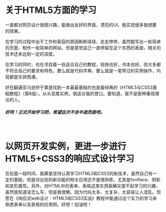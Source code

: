 <h1>关于HTML5方面的学习</h1>
<p>一直都对网页设计很感兴趣，能做出友好的界面，漂亮的UI，能实现很多我想要的效果。</p>
<p>在学习的过程中出于工作和家庭的原因断断续续，走走停停，虽然能写出一些简单的页面，制作一些简单的网站，但是感觉自己一直停留在这个东西的表面，相关的技术还未达到一定的深度。</p>
<p>在学习的同时，也在寻找着一些适合自己的教程，视频也好，书本也好。但大多都不符合自己的要求和特色，要么就是代码字典，要么就是一笔带过的实例操作，内容都是东拼西凑。</p>
<p>好在翻遍亚马逊终于算是找到一本最最基础的也是最经典的《HTML5与CSS3基础教程》（第8版），从头至尾实例，很适合我的胃口。要知道，我不是那种重视理论的人。</p>
<h5>好吧！正式开始学习把，希望这次不会半途而废吧。</h5>
<br />
<h1>以网页开发实例，更进一步进行HTML5+CSS3的响应式设计学习</h1>
<p>在前面一段时间，我算是坚持认真学习HTML5和CSS3的新技术，虽然自己有一定的基础，但是对出现的新功能的相关应用还不是很熟练，尤其是fontface、阴影和变形属性。另外，对HTML中的表单、表格这类东西我确实提不起学习的兴趣，虽然我知道该怎么写，但是我很懒。因为代码太多，太复杂，太容易让人混乱。但愿在《响应式web设计：HTML5和CSS3实战》教程中能通过这个实力的学习来熟悉表单以及表格的应用把。好吧！加油吧！</p>
